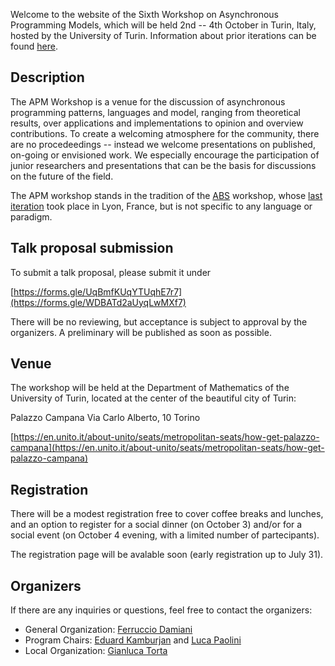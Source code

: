 Welcome to the website of the Sixth Workshop on Asynchronous Programming Models, which will be held 2nd -- 4th October in Turin, Italy, hosted by the University of Turin.
Information about prior iterations can be found [here](https://abs-models.org/publications/). 


## Description
The APM Workshop is a venue for the discussion of asynchronous programming patterns, languages and model, ranging from theoretical results, over applications and implementations to opinion and overview contributions. To create a welcoming atmosphere for the community, there are no procedeedings -- instead we welcome presentations on published, on-going or envisioned work. We especially encourage the participation of junior researchers and presentations that can be the basis for discussions on the future of the field.

The APM workshop stands in the tradition of the [ABS](https://abs-models.org) workshop, whose [last iteration](http://edkamb.github.io/ABS_23) took place in Lyon, France, but is not specific to any language or paradigm. 

## Talk proposal submission
 
To submit a talk proposal, please submit it under 

  [https://forms.gle/UqBmfKUqYTUqhE7r7](https://forms.gle/WDBATd2aUyqLwMXf7)

There will be no reviewing, but acceptance is subject to approval by the organizers. A preliminary will be published as soon as possible. 

## Venue

The workshop will be held at the Department of Mathematics of the University of Turin, located at the center of the beautiful city of Turin: 

Palazzo Campana
Via Carlo Alberto, 10
Torino

[https://en.unito.it/about-unito/seats/metropolitan-seats/how-get-palazzo-campana](https://en.unito.it/about-unito/seats/metropolitan-seats/how-get-palazzo-campana)

## Registration 

There will be a modest registration free to cover coffee breaks and lunches, and an option to register for a social dinner (on October 3) and/or for a social event (on October 4 evening, with a limited number of partecipants).

The registration page will be avalable soon (early registration up to July 31).

## Organizers
If there are any inquiries or questions, feel free to contact the organizers:
 * General Organization: [Ferruccio Damiani](mailto:ferruccio.damiani@unito.it)
 * Program Chairs: [Eduard Kamburjan](mailto:eduard@ifi.uio.no) and [Luca Paolini](mailto:luca.paolini@unito.it)
 * Local Organization: [Gianluca Torta](http://www.di.unito.it/~torta/)
